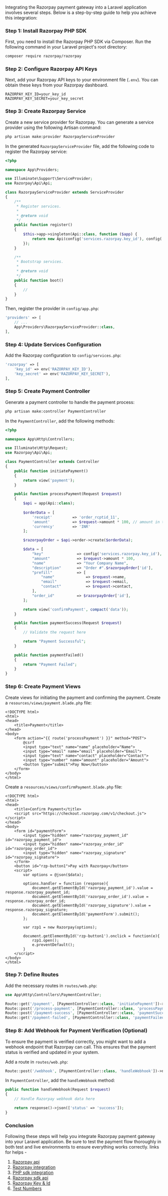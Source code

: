 Integrating the Razorpay payment gateway into a Laravel application involves several steps. Below is a step-by-step guide to help you achieve this integration:

### Step 1: Install Razorpay PHP SDK

First, you need to install the Razorpay PHP SDK via Composer. Run the following command in your Laravel project's root directory:

```bash
composer require razorpay/razorpay
```

### Step 2: Configure Razorpay API Keys

Next, add your Razorpay API keys to your environment file (`.env`). You can obtain these keys from your Razorpay dashboard.

```dotenv
RAZORPAY_KEY_ID=your_key_id
RAZORPAY_KEY_SECRET=your_key_secret
```

### Step 3: Create Razorpay Service

Create a new service provider for Razorpay. You can generate a service provider using the following Artisan command:

```bash
php artisan make:provider RazorpayServiceProvider
```

In the generated `RazorpayServiceProvider` file, add the following code to register the Razorpay service:

```php
<?php

namespace App\Providers;

use Illuminate\Support\ServiceProvider;
use Razorpay\Api\Api;

class RazorpayServiceProvider extends ServiceProvider
{
    /**
     * Register services.
     *
     * @return void
     */
    public function register()
    {
        $this->app->singleton(Api::class, function ($app) {
            return new Api(config('services.razorpay.key_id'), config('services.razorpay.key_secret'));
        });
    }

    /**
     * Bootstrap services.
     *
     * @return void
     */
    public function boot()
    {
        //
    }
}
```

Then, register the provider in `config/app.php`:

```php
'providers' => [
    // ...
    App\Providers\RazorpayServiceProvider::class,
],
```

### Step 4: Update Services Configuration

Add the Razorpay configuration to `config/services.php`:

```php
'razorpay' => [
    'key_id' => env('RAZORPAY_KEY_ID'),
    'key_secret' => env('RAZORPAY_KEY_SECRET'),
],
```

### Step 5: Create Payment Controller

Generate a payment controller to handle the payment process:

```bash
php artisan make:controller PaymentController
```

In the `PaymentController`, add the following methods:

```php
<?php

namespace App\Http\Controllers;

use Illuminate\Http\Request;
use Razorpay\Api\Api;

class PaymentController extends Controller
{
    public function initiatePayment()
    {
        return view('payment');
    }

    public function processPayment(Request $request)
    {
        $api = app(Api::class);
        
        $orderData = [
            'receipt'         => 'order_rcptid_11',
            'amount'          => $request->amount * 100, // amount in the smallest currency unit
            'currency'        => 'INR'
        ];

        $razorpayOrder = $api->order->create($orderData);

        $data = [
            "key"               => config('services.razorpay.key_id'),
            "amount"            => $request->amount * 100,
            "name"              => "Your Company Name",
            "description"       => "Order #".$razorpayOrder['id'],
            "prefill"           => [
                "name"              => $request->name,
                "email"             => $request->email,
                "contact"           => $request->contact,
            ],
            "order_id"          => $razorpayOrder['id'],
        ];

        return view('confirmPayment', compact('data'));
    }

    public function paymentSuccess(Request $request)
    {
        // Validate the request here

        return "Payment Successful";
    }

    public function paymentFailed()
    {
        return "Payment Failed";
    }
}
```

### Step 6: Create Payment Views

Create views for initiating the payment and confirming the payment. Create a `resources/views/payment.blade.php` file:

```blade
<!DOCTYPE html>
<html>
<head>
    <title>Payment</title>
</head>
<body>
    <form action="{{ route('processPayment') }}" method="POST">
        @csrf
        <input type="text" name="name" placeholder="Name">
        <input type="email" name="email" placeholder="Email">
        <input type="text" name="contact" placeholder="Contact">
        <input type="number" name="amount" placeholder="Amount">
        <button type="submit">Pay Now</button>
    </form>
</body>
</html>
```

Create a `resources/views/confirmPayment.blade.php` file:

```blade
<!DOCTYPE html>
<html>
<head>
    <title>Confirm Payment</title>
    <script src="https://checkout.razorpay.com/v1/checkout.js"></script>
</head>
<body>
    <form id="paymentForm">
        <input type="hidden" name="razorpay_payment_id" id="razorpay_payment_id">
        <input type="hidden" name="razorpay_order_id" id="razorpay_order_id">
        <input type="hidden" name="razorpay_signature" id="razorpay_signature">
    </form>
    <button id="rzp-button1">Pay with Razorpay</button>
    <script>
        var options = @json($data);
        
        options.handler = function (response){
            document.getElementById('razorpay_payment_id').value = response.razorpay_payment_id;
            document.getElementById('razorpay_order_id').value = response.razorpay_order_id;
            document.getElementById('razorpay_signature').value = response.razorpay_signature;
            document.getElementById('paymentForm').submit();
        };
        
        var rzp1 = new Razorpay(options);
        
        document.getElementById('rzp-button1').onclick = function(e){
            rzp1.open();
            e.preventDefault();
        }
    </script>
</body>
</html>
```

### Step 7: Define Routes

Add the necessary routes in `routes/web.php`:

```php
use App\Http\Controllers\PaymentController;

Route::get('/payment', [PaymentController::class, 'initiatePayment'])->name('initiatePayment');
Route::post('/process-payment', [PaymentController::class, 'processPayment'])->name('processPayment');
Route::post('/payment-success', [PaymentController::class, 'paymentSuccess'])->name('paymentSuccess');
Route::get('/payment-failed', [PaymentController::class, 'paymentFailed'])->name('paymentFailed');
```

### Step 8: Add Webhook for Payment Verification (Optional)

To ensure the payment is verified correctly, you might want to add a webhook endpoint that Razorpay can call. This ensures that the payment status is verified and updated in your system.

Add a route in `routes/web.php`:

```php
Route::post('/webhook', [PaymentController::class, 'handleWebhook'])->name('handleWebhook');
```

In `PaymentController`, add the `handleWebhook` method:

```php
public function handleWebhook(Request $request)
{
    // Handle Razorpay webhook data here

    return response()->json(['status' => 'success']);
}
```

### Conclusion

Following these steps will help you integrate Razorpay payment gateway into your Laravel application. Be sure to test the payment flow thoroughly in both test and live environments to ensure everything works correctly. links for helps -

1. 	[Razorpay api](https://razorpay.com/docs/api)
2.  [Razorpay integration](https://razorpay.com/integrations)
3.  [PHP sdk integration](https://razorpay.com/docs/payments/server-integration/php/install/)
4.  [Razorpay sdk api](https://github.com/razorpay/razorpay-php/blob/master/documents/order.md)
5.  [Razorpay Key & Id](https://dashboard.razorpay.com/app/website-app-settings/api-keys)
6.  [Test Numbers]( https://razorpay.com/docs/payments/payments/test-card-details)